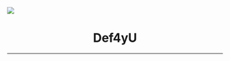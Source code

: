 <img src="https://upload.wikimedia.org/wikipedia/commons/thumb/a/a6/Anonymous_emblem.svg/640px-Anonymous_emblem.svg.png"/>
<h1 align="center">Def4yU</h1>
<hr>
